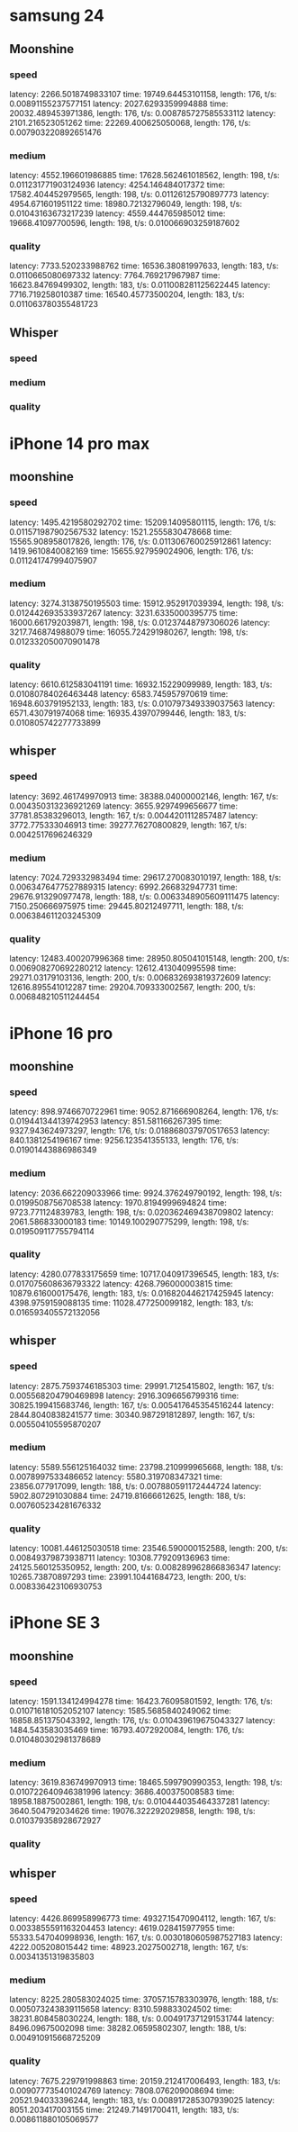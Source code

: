# samsung 24

## Moonshine

### speed

latency: 2266.5018749833107 time: 19749.64453101158, length: 176, t/s: 0.00891155237577151
latency: 2027.6293359994888 time: 20032.489453971386, length: 176, t/s: 0.008785727585533112
latency: 2101.216523051262 time: 22269.400625050068, length: 176, t/s: 0.007903220892651476

### medium

latency: 4552.196601986885 time: 17628.562461018562, length: 198, t/s: 0.011231771903124936
latency: 4254.146484017372 time: 17582.404452979565, length: 198, t/s: 0.01126125790897773
latency: 4954.671601951122 time: 18980.72132796049, length: 198, t/s: 0.01043163673217239
latency: 4559.444765985012 time: 19668.41097700596, length: 198, t/s: 0.010066903259187602

### quality

latency: 7733.520233988762 time: 16536.38081997633, length: 183, t/s: 0.0110665080697332
latency: 7764.769217967987 time: 16623.84769499302, length: 183, t/s: 0.011008281125622445
latency: 7716.719258010387 time: 16540.45773500204, length: 183, t/s: 0.011063780355481723

## Whisper

### speed

### medium

### quality

# iPhone 14 pro max

## moonshine

### speed

latency: 1495.4219580292702 time: 15209.14095801115, length: 176, t/s: 0.011571987902567532
latency: 1521.2555830478668 time: 15565.908958017826, length: 176, t/s: 0.011306760025912861
latency: 1419.9610840082169 time: 15655.927959024906, length: 176, t/s: 0.011241747994075907

### medium

latency: 3274.3138750195503 time: 15912.952917039394, length: 198, t/s: 0.012442693533937267
latency: 3231.6335000395775 time: 16000.661792039871, length: 198, t/s: 0.01237448797306026
latency: 3217.746874988079 time: 16055.724291980267, length: 198, t/s: 0.012332050070901478

### quality

latency: 6610.612583041191 time: 16932.15229099989, length: 183, t/s: 0.01080784026463448
latency: 6583.745957970619 time: 16948.603791952133, length: 183, t/s: 0.010797349339037563
latency: 6571.430791974068 time: 16935.43970799446, length: 183, t/s: 0.010805742277733899

## whisper

### speed

latency: 3692.461749970913 time: 38388.04000002146, length: 167, t/s: 0.004350313236921269
latency: 3655.9297499656677 time: 37781.85383296013, length: 167, t/s: 0.0044201112857487
latency: 3772.775333046913 time: 39277.76270800829, length: 167, t/s: 0.0042517696246329

### medium

latency: 7024.729332983494 time: 29617.270083010197, length: 188, t/s: 0.0063476477527889315
latency: 6992.266832947731 time: 29676.913290977478, length: 188, t/s: 0.0063348905609111475
latency: 7150.250666975975 time: 29445.80212497711, length: 188, t/s: 0.006384611203245309

### quality

latency: 12483.400207996368 time: 28950.805041015148, length: 200, t/s: 0.006908270692280212
latency: 12612.413040995598 time: 29271.03179103136, length: 200, t/s: 0.006832693819372609
latency: 12616.895541012287 time: 29204.709333002567, length: 200, t/s: 0.006848210511244454

# iPhone 16 pro

## moonshine

### speed

latency: 898.9746670722961 time: 9052.871666908264, length: 176, t/s: 0.019441344139742953
latency: 851.581166267395 time: 9327.943624973297, length: 176, t/s: 0.018868037970517653
latency: 840.1381254196167 time: 9256.123541355133, length: 176, t/s: 0.01901443886986349

### medium

latency: 2036.662209033966 time: 9924.376249790192, length: 198, t/s: 0.0199508756708538
latency: 1970.8194999694824 time: 9723.771124839783, length: 198, t/s: 0.020362469438709802
latency: 2061.586833000183 time: 10149.100290775299, length: 198, t/s: 0.019509117755794114

### quality

latency: 4280.077833175659 time: 10717.040917396545, length: 183, t/s: 0.017075608636793322
latency: 4268.796000003815 time: 10879.616000175476, length: 183, t/s: 0.016820446217425945
latency: 4398.9759159088135 time: 11028.477250099182, length: 183, t/s: 0.016593405572132056

## whisper

### speed

latency: 2875.7593746185303 time: 29991.7125415802, length: 167, t/s: 0.005568204790469898
latency: 2916.3096656799316 time: 30825.199415683746, length: 167, t/s: 0.005417645354516244
latency: 2844.8040838241577 time: 30340.987291812897, length: 167, t/s: 0.005504105595870207

### medium

latency: 5589.556125164032 time: 23798.210999965668, length: 188, t/s: 0.0078997533486652
latency: 5580.319708347321 time: 23856.077917099, length: 188, t/s: 0.007880591172444724
latency: 5902.807291030884 time: 24719.81666612625, length: 188, t/s: 0.007605234281676332

### quality

latency: 10081.446125030518 time: 23546.590000152588, length: 200, t/s: 0.00849379873938711
latency: 10308.779209136963 time: 24125.560125350952, length: 200, t/s: 0.008289962866836347
latency: 10265.73870897293 time: 23991.10441684723, length: 200, t/s: 0.008336423106930753

# iPhone SE 3

## moonshine

### speed

latency: 1591.134124994278 time: 16423.76095801592, length: 176, t/s: 0.010716181052052107
latency: 1585.5685840249062 time: 16858.851375043392, length: 176, t/s: 0.010439619675043327
latency: 1484.543583035469 time: 16793.4072920084, length: 176, t/s: 0.010480302981378689

### medium

latency: 3619.836749970913 time: 18465.599790990353, length: 198, t/s: 0.010722640946381996
latency: 3686.400375008583 time: 18958.18875002861, length: 198, t/s: 0.010444035464337281
latency: 3640.504792034626 time: 19076.322292029858, length: 198, t/s: 0.010379358928672927

### quality

## whisper

### speed

latency: 4426.869958996773 time: 49327.15470904112, length: 167, t/s: 0.0033855591163204453
latency: 4619.028415977955 time: 55333.547040998936, length: 167, t/s: 0.0030180605987527183
latency: 4222.005208015442 time: 48923.20275002718, length: 167, t/s: 0.00341351319835803

### medium

latency: 8225.280583024025 time: 37057.15783303976, length: 188, t/s: 0.005073243839115658
latency: 8310.598833024502 time: 38231.808458030224, length: 188, t/s: 0.004917371291531744
latency: 8496.09675002098 time: 38282.06595802307, length: 188, t/s: 0.004910915668725209

### quality

latency: 7675.229791998863 time: 20159.212417006493, length: 183, t/s: 0.009077735401024769
latency: 7808.076209008694 time: 20521.94033396244, length: 183, t/s: 0.008917285307939025
latency: 8051.203417003155 time: 21249.71491700411, length: 183, t/s: 0.008611880105069577
